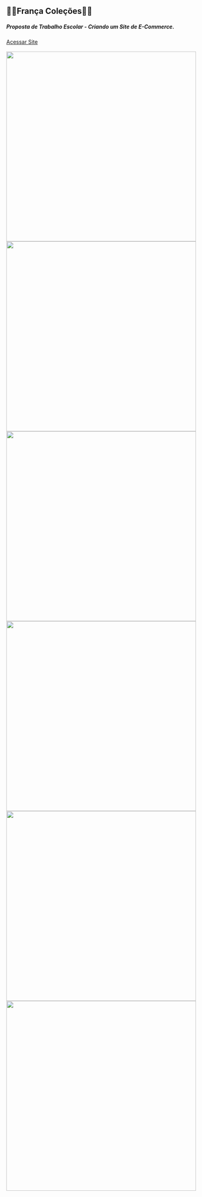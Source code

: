 <h2> 🤍💙França Coleções💙🤍 </h2>
<h5> Proposta de Trabalho Escolar - Criando um Site de E-Commerce. </h5>
<a href="https://ecommerce-leticiafranca.netlify.app/" target="_blank">Acessar Site</a> <br>

<br>
<img src="https://user-images.githubusercontent.com/99284224/205210856-d1af274f-a997-47d8-919e-7e3a7d117dcf.png" width="500px">
<img src="https://user-images.githubusercontent.com/99284224/205211008-6b423ede-4b25-411b-a3dc-46c979c030b3.png" width="500px">
<img src="https://user-images.githubusercontent.com/99284224/205211043-59774ca1-bee1-4e39-b831-185eeaf27b51.png" width="500px">
<img src="https://user-images.githubusercontent.com/99284224/205211072-ed4cbda5-ee71-4f89-8dab-77673f760b6c.png" width="500px">
<img src="https://user-images.githubusercontent.com/99284224/205211140-d95d0d9b-ead9-425b-8bf2-be2854196955.png" width="500px">
<img src="https://user-images.githubusercontent.com/99284224/205211171-4080ef03-8b2c-4467-b640-a8b7947dcfcf.png" width="500px">
